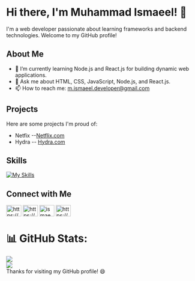 # Hi there, I'm Muhammad Ismaeel! 👋

I'm a web developer passionate about learning frameworks and backend technologies. Welcome to my GitHub profile!

## About Me

- 🔭 I’m currently learning Node.js and React.js for building dynamic web applications.
- 💬 Ask me about HTML, CSS, JavaScript, Node.js, and React.js.
- 📫 How to reach me: m.ismaeel.developer@gmail.com

## Projects

Here are some projects I'm proud of:

- Netfix  --[Netflix.com](https://ismaeeldev.github.io/Netflix/index)
- Hydra  -- [Hydra.com ](https://ismaeeldev.github.io/Hydra/)

## Skills

 [![My Skills](https://skillicons.dev/icons?i=js,html,css,atom,cpp,nodejs)](https://skillicons.dev)

## Connect with Me
<a href="https://linkedin.com/in/https://www.linkedin.com/in/ismaeeldev786/" target="blank"><img align="center"
            src="https://raw.githubusercontent.com/rahuldkjain/github-profile-readme-generator/master/src/images/icons/Social/linked-in-alt.svg"
            alt="https://www.linkedin.com/in/ismaeeldev786/" height="30" width="40" /></a>
    <a href="https://fb.com/https://www.facebook.com/m.ismaeel.developer" target="blank"><img align="center"
            src="https://raw.githubusercontent.com/rahuldkjain/github-profile-readme-generator/master/src/images/icons/Social/facebook.svg"
            alt="https://www.facebook.com/m.ismaeel.developer" height="30" width="40" /></a>
    <a href="https://twitter.com/ismaeel_dev" target="blank"><img align="center"
            src="https://raw.githubusercontent.com/rahuldkjain/github-profile-readme-generator/master/src/images/icons/Social/twitter.svg"
            alt="ismaeel_dev" height="30" width="40" /></a>
    <a href="https://instagram.com/https://www.instagram.com/_just_ismaeel/" target="blank"><img align="center"
            src="https://raw.githubusercontent.com/rahuldkjain/github-profile-readme-generator/master/src/images/icons/Social/instagram.svg"
            alt="https://www.instagram.com/_just_ismaeel/" height="30" width="40" /></a>
          

# 📊 GitHub Stats:
![](https://github-readme-stats.vercel.app/api?username=ismaeeldev&theme=dark&hide_border=false&include_all_commits=false&count_private=false)<br />
![](https://github-readme-streak-stats.herokuapp.com/?user=ismaeeldev&theme=dark&hide_border=false)<br />
Thanks for visiting my GitHub profile! 😄
